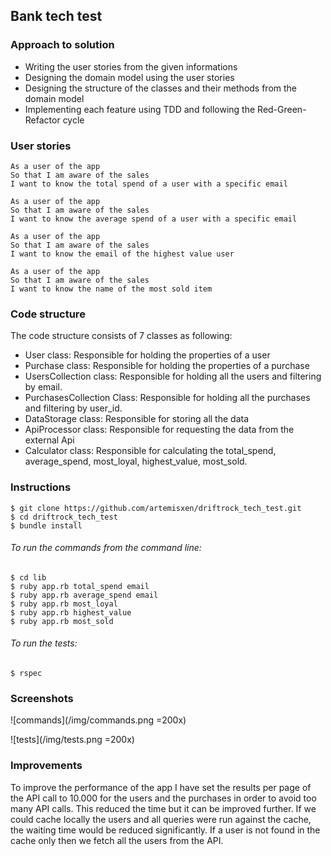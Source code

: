 ## Bank tech test

### Approach to solution
- Writing the user stories from the given informations
- Designing the domain model using the user stories
- Designing the structure of the classes and their methods from the domain model
- Implementing each feature using TDD and following the Red-Green-Refactor cycle

### User stories

```
As a user of the app
So that I am aware of the sales
I want to know the total spend of a user with a specific email

As a user of the app
So that I am aware of the sales
I want to know the average spend of a user with a specific email

As a user of the app
So that I am aware of the sales
I want to know the email of the highest value user

As a user of the app
So that I am aware of the sales
I want to know the name of the most sold item

```

### Code structure

The code structure consists of 7 classes as following:
- User class: Responsible for holding the properties of a user
- Purchase class: Responsible for holding the properties of a purchase
- UsersCollection class: Responsible for holding all the users and filtering by email.
- PurchasesCollection Class: Responsible for holding all the purchases and filtering by user_id.
- DataStorage class: Responsible for storing all the data
- ApiProcessor class: Responsible for requesting the data from the external Api
- Calculator class: Responsible for calculating the total_spend, average_spend, most_loyal, highest_value, most_sold.


### Instructions
```
$ git clone https://github.com/artemisxen/driftrock_tech_test.git
$ cd driftrock_tech_test
$ bundle install
```

###### To run the commands from the command line:
```
$ cd lib
$ ruby app.rb total_spend email
$ ruby app.rb average_spend email
$ ruby app.rb most_loyal
$ ruby app.rb highest_value
$ ruby app.rb most_sold

```

###### To run the tests:
```
$ rspec
```

### Screenshots
![commands](/img/commands.png =200x)

![tests](/img/tests.png =200x)

### Improvements
To improve the performance of the app I have set the results per page of the API call to 10.000 for the users and the purchases in order to avoid too many API calls. This reduced the time but it can be improved further.
If we could cache locally the users and all queries were run against the cache, the waiting time would be reduced significantly. If a user is not found in the cache only then we fetch all the users from the API.
